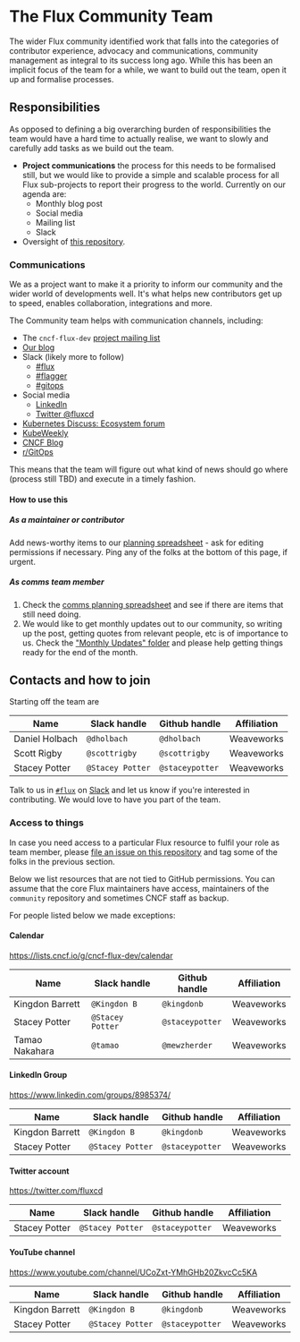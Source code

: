 # The Flux Community Team

The wider Flux community identified work that falls into the categories of contributor experience, advocacy and communications, community management as integral to its success long ago.
While this has been an implicit focus of the team for a while, we want to build out the team, open it up and formalise processes.

## Responsibilities

As opposed to defining a big overarching burden of responsibilities the team would have a hard time to actually realise, we want to slowly and carefully add tasks as we build out the team.

- **Project communications** the process for this needs to be formalised still, but we would like to provide a simple and scalable process for all Flux sub-projects to report their progress to the world.
Currently on our agenda are:
  - Monthly blog post
  - Social media
  - Mailing list
  - Slack
- Oversight of [this repository](https://github.com/fluxcd/community).

### Communications

We as a project want to make it a priority to inform our community and the wider world of developments well.
It's what helps new contributors get up to speed, enables collaboration, integrations and more.

The Community team helps with communication channels, including:

- The `cncf-flux-dev` [project mailing list](https://lists.cncf.io/g/cncf-flux-dev)
- [Our blog](https://fluxcd.io/blog)
- Slack (likely more to follow)
  - [#flux](https://cloud-native.slack.com/archives/flux)
  - [#flagger](https://cloud-native.slack.com/archives/flagger)
  - [#gitops](https://kubernetes.slack.com/archives/gitops)
- Social media
  - [LinkedIn](https://www.linkedin.com/groups/8985374/)
  - [Twitter @fluxcd](https://twitter.com/fluxcd)
- [Kubernetes Discuss: Ecosystem forum](https://discuss.kubernetes.io/c/announcements/announcements-eco)
- [KubeWeekly](https://www.cncf.io/kubeweekly/)
- [CNCF Blog](https://www.cncf.io/blog/)
- [r/GitOps](https://www.reddit.com/r/GitOps/)

This means that the team will figure out what kind of news should go where (process still TBD) and execute in a timely fashion.

#### How to use this

##### As a maintainer or contributor

Add news-worthy items to our [planning spreadsheet](https://docs.google.com/spreadsheets/d/1hPV3qJ95I_RKPyeo3zUJOPrHc0LNeSlP3f9fjXTen-c/edit#gid=0) - ask for editing permissions if necessary.
Ping any of the folks at the bottom of this page, if urgent.

##### As comms team member

1. Check the [comms planning spreadsheet](https://docs.google.com/spreadsheets/d/1hPV3qJ95I_RKPyeo3zUJOPrHc0LNeSlP3f9fjXTen-c/edit#gid=0) and see if there are items that still need doing.
1. We would like to get monthly updates out to our community, so writing up the post, getting quotes from relevant people, etc is of importance to us.
    Check the ["Monthly Updates" folder](https://drive.google.com/drive/u/0/folders/1-vODozxyaDruofIWfnrY8hFr2xauFatf) and please help getting things ready for the end of the month.

## Contacts and how to join

Starting off the team are

| Name | Slack handle | Github handle | Affiliation |
| -- | -- | -- | -- |
| Daniel Holbach | `@dholbach` | `@dholbach` | Weaveworks  |
| Scott Rigby | `@scottrigby` | `@scottrigby` | Weaveworks  |
| Stacey Potter | `@Stacey Potter` | `@staceypotter` | Weaveworks  |

Talk to us in [`#flux`](https://cloud-native.slack.com/archives/flux) on [Slack](https://slack.cncf.io) and let us know if you're interested in contributing.
We would love to have you part of the team.

### Access to things

In case you need access to a particular Flux resource to fulfil your role as team member, please [file an issue on this repository](https://github.com/fluxcd/community/issues/new) and tag some of the folks in the previous section.

Below we list resources that are not tied to GitHub permissions. You can assume that the core Flux maintainers have access, maintainers of the `community` repository and sometimes CNCF staff as backup.

For people listed below we made exceptions:

#### Calendar

<https://lists.cncf.io/g/cncf-flux-dev/calendar>

| Name | Slack handle | Github handle | Affiliation |
| -- | -- | -- | -- |
| Kingdon Barrett | `@Kingdon B`     | `@kingdonb`     | Weaveworks |
| Stacey Potter   | `@Stacey Potter` | `@staceypotter` | Weaveworks |
| Tamao Nakahara  | `@tamao`         | `@mewzherder`   | Weaveworks |

#### LinkedIn Group

<https://www.linkedin.com/groups/8985374/>

| Name | Slack handle | Github handle | Affiliation |
| -- | -- | -- | -- |
| Kingdon Barrett | `@Kingdon B`     | `@kingdonb`     | Weaveworks |
| Stacey Potter   | `@Stacey Potter` | `@staceypotter` | Weaveworks |

#### Twitter account

<https://twitter.com/fluxcd>

| Name | Slack handle | Github handle | Affiliation |
| -- | -- | -- | -- |
| Stacey Potter   | `@Stacey Potter` | `@staceypotter` | Weaveworks |

#### YouTube channel

<https://www.youtube.com/channel/UCoZxt-YMhGHb20ZkvcCc5KA>

| Name | Slack handle | Github handle | Affiliation |
| -- | -- | -- | -- |
| Kingdon Barrett | `@Kingdon B`     | `@kingdonb`     | Weaveworks |
| Stacey Potter   | `@Stacey Potter` | `@staceypotter` | Weaveworks |

